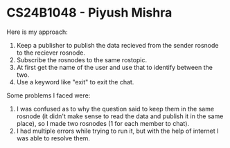 # CS24B1048 - Piyush Mishra
Here is my approach:
1. Keep a publisher to publish the data recieved from the sender rosnode to the reciever rosnode.
2. Subscribe the rosnodes to the same rostopic.
3. At first get the name of the user and use that to identify between the two.
4. Use a keyword like "exit" to exit the chat.

Some problems I faced were:
1. I was confused as to why the question said to keep them in the same rosnode (it didn't make sense to read the data and publish it in the same place), so I made two rosnodes (1 for each member to chat).
2. I had multiple errors while trying to run it, but with the help of internet I was able to resolve them.
